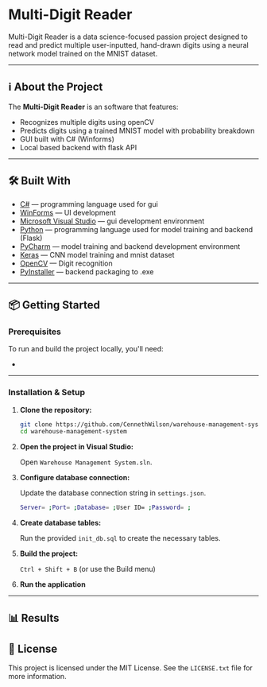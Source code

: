 # Multi-Digit Reader

Multi-Digit Reader is a data science-focused passion project designed to read and predict multiple user-inputted, hand-drawn digits using a neural network model trained on the MNIST dataset.

---

## ℹ️ About the Project

The **Multi-Digit Reader** is an software that features:

- Recognizes multiple digits using openCV
- Predicts digits using a trained MNIST model with probability breakdown
- GUI built with C# (Winforms)
- Local based backend with flask API

---

## 🛠️ Built With

- [C#](https://learn.microsoft.com/en-us/dotnet/csharp/) — programming language used for gui
- [WinForms](https://learn.microsoft.com/en-us/dotnet/desktop/winforms/) — UI development
- [Microsoft Visual Studio](https://visualstudio.microsoft.com/) — gui development environment
- [Python](https://www.python.org/) — programming language used for model training and backend (Flask)
- [PyCharm](https://www.jetbrains.com/pycharm/) — model training and backend development environment
- [Keras](https://keras.io/) — CNN model training and mnist dataset
- [OpenCV](https://opencv.org/) — Digit recognition
- [PyInstaller](https://pyinstaller.org/en/stable/) — backend packaging to .exe

---

## 📦 Getting Started

### Prerequisites

To run and build the project locally, you'll need:

- 

---

### Installation & Setup

1. **Clone the repository:**

   ```bash
   git clone https://github.com/CennethWilson/warehouse-management-system.git
   cd warehouse-management-system

2. **Open the project in Visual Studio:**

   Open `Warehouse Management System.sln`.

3. **Configure database connection:**

   Update the database connection string in `settings.json`.
   ```bash
   Server= ;Port= ;Database= ;User ID= ;Password= ;

4. **Create database tables:**

   Run the provided `init_db.sql` to create the necessary tables.

5. **Build the project:**

   `Ctrl + Shift + B`  (or use the Build menu)

6. **Run the application**

---

## 📊 Results



## 📃 License

This project is licensed under the MIT License. See the `LICENSE.txt` file for more information.
